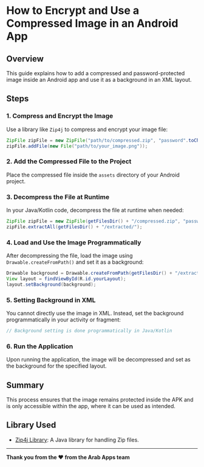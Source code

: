 
# How to Encrypt and Use a Compressed Image in an Android App

## Overview
This guide explains how to add a compressed and password-protected image inside an Android app and use it as a background in an XML layout.

## Steps

### 1. Compress and Encrypt the Image
Use a library like `Zip4j` to compress and encrypt your image file:

```java
ZipFile zipFile = new ZipFile("path/to/compressed.zip", "password".toCharArray());
zipFile.addFile(new File("path/to/your_image.png"));
```

### 2. Add the Compressed File to the Project
Place the compressed file inside the `assets` directory of your Android project.

### 3. Decompress the File at Runtime
In your Java/Kotlin code, decompress the file at runtime when needed:

```java
ZipFile zipFile = new ZipFile(getFilesDir() + "/compressed.zip", "password".toCharArray());
zipFile.extractAll(getFilesDir() + "/extracted/");
```

### 4. Load and Use the Image Programmatically
After decompressing the file, load the image using `Drawable.createFromPath()` and set it as a background:

```java
Drawable background = Drawable.createFromPath(getFilesDir() + "/extracted/your_image.png");
View layout = findViewById(R.id.yourLayout);
layout.setBackground(background);
```

### 5. Setting Background in XML
You cannot directly use the image in XML. Instead, set the background programmatically in your activity or fragment:

```java
// Background setting is done programmatically in Java/Kotlin
```

### 6. Run the Application
Upon running the application, the image will be decompressed and set as the background for the specified layout.

## Summary
This process ensures that the image remains protected inside the APK and is only accessible within the app, where it can be used as intended.


## Library Used

- [Zip4j Library](https://github.com/srikanth-lingala/zip4j): A Java library for handling Zip files.

---

**Thank you from the ❤️ from the Arab Apps team**
